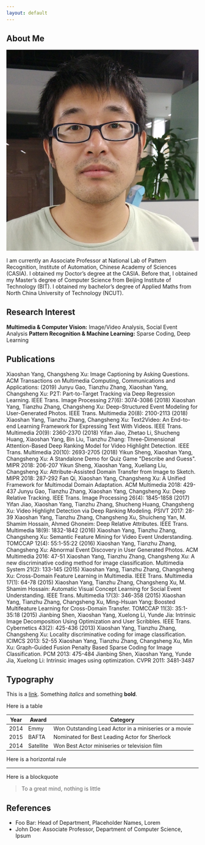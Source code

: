 ```yaml
---
layout: default
---
```


## About Me

<img class="profile-picture" src="yangxs.jpg">

I am currently an Associate Professor at National Lab of Pattern Recognition, Institute of Automation, Chinese Academy of Sciences (CASIA). I obtained my Doctor’s degree at the CASIA. Before that, I obtained my Master’s degree of Computer Science from Beijing Institute of Technology (BIT). I obtained my bachelor’s degree of Applied Maths from North China University of Technology (NCUT).

## Research Interest

**Multimedia & Computer Vision:** Image/Video Analysis, Social Event Analysis
**Pattern Recognition & Machine Learning:** Sparse Coding, Deep Learning

## Publications

Xiaoshan Yang, Changsheng Xu: Image Captioning by Asking Questions. ACM Transactions on Multimedia Computing, Communications and Applications: (2019)
Junyu Gao, Tianzhu Zhang, Xiaoshan Yang, Changsheng Xu: P2T: Part-to-Target Tracking via Deep Regression Learning. IEEE Trans. Image Processing 27(6): 3074-3086 (2018)
Xiaoshan Yang, Tianzhu Zhang, Changsheng Xu: Deep-Structured Event Modeling for User-Generated Photos. IEEE Trans. Multimedia 20(8): 2100-2113 (2018)
Xiaoshan Yang, Tianzhu Zhang, Changsheng Xu: Text2Video: An End-to-end Learning Framework for Expressing Text With Videos. IEEE Trans. Multimedia 20(9): 2360-2370 (2018)
Yifan Jiao, Zhetao Li, Shucheng Huang, Xiaoshan Yang, Bin Liu, Tianzhu Zhang: Three-Dimensional Attention-Based Deep Ranking Model for Video Highlight Detection. IEEE Trans. Multimedia 20(10): 2693-2705 (2018)
Yikun Sheng, Xiaoshan Yang, Changsheng Xu: A Standalone Demo for Quiz Game "Describe and Guess". MIPR 2018: 206-207
Yikun Sheng, Xiaoshan Yang, Xueliang Liu, Changsheng Xu: Attribute-Assisted Domain Transfer from Image to Sketch. MIPR 2018: 287-292
Fan Qi, Xiaoshan Yang, Changsheng Xu: A Unified Framework for Multimodal Domain Adaptation. ACM Multimedia 2018: 429-437
Junyu Gao, Tianzhu Zhang, Xiaoshan Yang, Changsheng Xu: Deep Relative Tracking. IEEE Trans. Image Processing 26(4): 1845-1858 (2017)
Yifan Jiao, Xiaoshan Yang, Tianzhu Zhang, Shucheng Huang, Changsheng Xu: Video Highlight Detection via Deep Ranking Modeling. PSIVT 2017: 28-39
Xiaoshan Yang, Tianzhu Zhang, Changsheng Xu, Shuicheng Yan, M. Shamim Hossain, Ahmed Ghoneim: Deep Relative Attributes. IEEE Trans. Multimedia 18(9): 1832-1842 (2016)
Xiaoshan Yang, Tianzhu Zhang, Changsheng Xu: Semantic Feature Mining for Video Event Understanding. TOMCCAP 12(4): 55:1-55:22 (2016)
Xiaoshan Yang, Tianzhu Zhang, Changsheng Xu: Abnormal Event Discovery in User Generated Photos. ACM Multimedia 2016: 47-51
Xiaoshan Yang, Tianzhu Zhang, Changsheng Xu: A new discriminative coding method for image classification. Multimedia System 21(2): 133-145 (2015)
Xiaoshan Yang, Tianzhu Zhang, Changsheng Xu: Cross-Domain Feature Learning in Multimedia. IEEE Trans. Multimedia 17(1): 64-78 (2015)
Xiaoshan Yang, Tianzhu Zhang, Changsheng Xu, M. Shamim Hossain: Automatic Visual Concept Learning for Social Event Understanding. IEEE Trans. Multimedia 17(3): 346-358 (2015)
Xiaoshan Yang, Tianzhu Zhang, Changsheng Xu, Ming-Hsuan Yang: Boosted Multifeature Learning for Cross-Domain Transfer. TOMCCAP 11(3): 35:1-35:18 (2015)
Jianbing Shen, Xiaoshan Yang, Xuelong Li, Yunde Jia: Intrinsic Image Decomposition Using Optimization and User Scribbles. IEEE Trans. Cybernetics 43(2): 425-436 (2013)
Xiaoshan Yang, Tianzhu Zhang, Changsheng Xu: Locality discriminative coding for image classification. ICIMCS 2013: 52-55
Xiaoshan Yang, Tianzhu Zhang, Changsheng Xu, Min Xu: Graph-Guided Fusion Penalty Based Sparse Coding for Image Classification. PCM 2013: 475-484
Jianbing Shen, Xiaoshan Yang, Yunde Jia, Xuelong Li: Intrinsic images using optimization. CVPR 2011: 3481-3487

## Typography

This is a [link](http://google.com). Something *italics* and something **bold**.

Here is a table

Year | Award | Category
-----|-------|--------
2014 | Emmy  | Won Outstanding Lead Actor in a miniseries or a movie
2015 | BAFTA | Nominated for Best Leading Actor for Sherlock
2014 | Satellite | Won Best Actor miniseries or television film

Here is a horizontal rule

---

Here is a blockquote

> To a great mind, nothing is little

## References

* Foo Bar: Head of Department, Placeholder Names, Lorem
* John Doe: Associate Professor, Department of Computer Science, Ipsum
